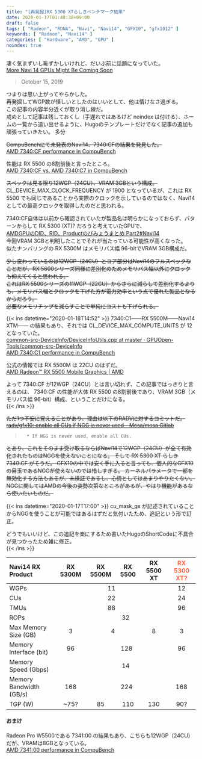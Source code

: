 ```yaml
---
title: "[再発掘]RX 5300 XTらしきベンチマーク結果"
date: 2020-01-17T01:48:38+09:00
draft: false
tags: [ "Radeon", "RDNA", "Navi", "Navi14", "GFX10", "gfx1012" ]
keywords: [ "Radeon", "Navi14" ]
categories: [ "Hardware", "AMD", "GPU" ]
noindex: true
---
```


凄く気まずいし恥ずかしいけれど、だいぶ前に話題になっていた。  
[More Navi 14 GPUs Might Be Coming Soon](https://www.tomshardware.com/news/more-navi-14-gpus-might-be-coming-soon)  

> October 15, 2019

つまりは思い上がってやらかした。  
再発掘してWGP数が怪しいとしたのはいいとして、他は情けなさ過ぎる。  
この記事の内容半分近くが取り消し線だ。  
戒めとして記事は残しておくし（手遅れではあるけど noindex は付ける）、ホームの一覧から追い出せるように、Hugoのテンプレートだけでなく記事の追加も頑張っていきたい。  <span class="hide">多分</span>  

<del>CompuBenchにて未発表のNavi14、7340:CFの結果を発見した。</del>  
[AMD 7340:CF performance in CompuBench](https://compubench.com/device.jsp?benchmark=compu20d&os=Windows&api=cl&D=AMD+7340%3ACF&testgroup=info)  

性能は RX 5500 の8割前後と言ったところ。  
[AMD 7340:CF vs. AMD 7340:C7 in CompuBench](https://compubench.com/compare.jsp?benchmark=compu20d&did1=77523056&os1=Windows&api1=cl&hwtype1=dGPU&hwname1=AMD+7340%3ACF&D2=AMD+7340%3AC7)  

<del>スペックは見る限り12WGP（24CU）、VRAM 3GBという構成。</del>  
CL_DEVICE_MAX_CLOCK_FREQUENCY が 1900 となっているが、これは RX 5500 でも同じであることから実際のクロックを示しているのではなく、Navi14としての最高クロックを取得したのだと思われる。  

7340:CF自体は以前から確認されていたが製品名は明らかになっておらず、パターンからして RX 5300 (XT)? だろうと考えていたGPUで、  
[AMDGPUのDID、RID、Productのびみょうまとめ Part2#Navi14](https://umio-yasuno.github.io/posts/2019/12/30/did-rid-product-matome-p2/#navi14-gfx1012)  
今回VRAM 3GBと判明したことでそれが当たっている可能性が高くなった。  
似たナンバリングの RX 5300M はメモリバス幅 96-bitでVRAM 3GB構成だ。  

<del>少し変わっているのは12WGP（24CU）とコア部分はNavi14のフルスペックなことだが、RX 5600シリーズ同様に差別化のためメモリバス幅以外にクロックも抑えてくると思われる。</del>  
<del>これはRX 5500シリーズの11WGP（22CU）からさらに減らして差別化するよりも、メモリバス幅とクロックを下げた方が電力効率という点で優れた製品となるからだろう。  
必要なメモリチップを減らすことで単純にコストも下げられる。</del>  

{{< ins datetime="2020-01-18T14:52" >}}
7340:C1――RX 5500M――Navi14 XTM―― の結果もあり、それでは CL_DEVICE_MAX_COMPUTE_UNITS が 12 となっていた。  
[common-src-DeviceInfo/DeviceInfoUtils.cpp at master · GPUOpen-Tools/common-src-DeviceInfo](https://github.com/GPUOpen-Tools/common-src-DeviceInfo/blob/master/DeviceInfoUtils.cpp#L603)  
[AMD 7340:C1 performance in CompuBench](https://compubench.com/device.jsp?benchmark=compu20d&os=Windows&api=cl&D=AMD+7340%3AC1&testgroup=info)  

公式の情報では RX 5500M は 22CU のはずだ。  
[AMD Radeon™ RX 5500 Mobile Graphics | AMD](https://www.amd.com/en/products/graphics/amd-radeon-rx-5500m#product-specs)  

よって 7340:CF が12WGP（24CU）とは言い切れず、この記事ではっきりと言えるのは、 7340:CF の性能が大体 RX 5500 の8割前後であり、VRAM 3GB（メモリバス幅 96-bit）構成、ということだけになる。  
{{< /ins >}}

<del>ただ1つ不安に覚えることがあり、理由は以下のRADVに対するコミットだ。  
[radv/gfx10: enable all CUs if NGG is never used - Mesa/mesa Gitlab](https://gitlab.freedesktop.org/mesa/mesa/commit/53b50be35cd11dfa1209de63e997256404e51468)  

 > 		 * If NGG is never used, enable all CUs.

</del>
<del>とあり、これをそのまま受け取るならばNavi14で12WGP（24CU）が全て有効化されたものはNGGを使えないことになる。  
そして RX 5300 XT らしき 7340:CF がそうだ。  
GFX10の中では安く手に入ると言っても、個人的なGFX10の目玉であるNGGが使えないのでは惜しすぎる。  
カーネルパラメータで一部を無効化する方法もあるが、未検証であるし、心情としてはあまりやりたくない。  
NGGに関してはAMDの今後の姿勢次第なところがあるが、やはり機能があるなら使いたいものだ。</del>  

{{< ins datetime="2020-01-17T17:00" >}}
cu_mask_gs が記述されていることからNGGを使うことが可能ではあるはずだと気付いたため、追記という形で訂正。  

どうでもいいけど、この追記を楽にするため書いたHugoのShortCodeに不具合が見つかったため雑に修正。  
{{< /ins >}}

<table>
<thead>
<tr>
<th align="left">Navi14 RX Product</th>
<th align="center">RX 5300M</th>
<th align="center">RX 5500M</th>
<th align="center">RX 5500</th>
<th align="center">RX 5500 XT</th>
<th align="center"><span style="color:tomato">RX 5300 XT?</span></th>
</tr>
</thead>

<tbody>
<tr>
<td align="left">WGPs</td>
<td align="center" colspan="4">11</td>
<td align="center">12</td>
</tr>

<tr>
<td align="left">CUs</td>
<td align="center" colspan="4">22</td>
<td align="center">24</td>
</tr>

<tr>
<td align="left">TMUs</td>
<td align="center" colspan="4">88</td>
<td align="center">96</td>
</tr>

<tr>
<td align="left">ROPs</td>
<td align="center" colspan="5">32</td>
</tr>

<tr>
<td align="left">Max Memory Size (GB)</td>
<td align="center">3</td>
<td align="center" colspan="2">4</td>
<td align="center">8</td>
<td align="center">3</td>
</tr>

<tr>
<td align="left">Memory Interface (bit)</td>
<td align="center">96</td>
<td align="center" colspan="3">128</td>
<td align="center">96</td>
</tr>

<tr>
<td align="left">Memory Speed (Gbps)</td>
<td align="center" colspan="5">14</td>
</tr>

<tr>
<td align="left">Memory Bandwidth (GB/s)</td>
<td align="center">168</td>
<td align="center" colspan="3">224</td>
<td align="center">168</td>
</tr>

<tr>
<td align="left">TGP (W)</td>
<td align="center">~75?</td>
<td align="center">85</td>
<td align="center">110</td>
<td align="center">130</td>
<td align="center">90?</td>
</tr>
</tbody>
</table>

#### おまけ
Radeon Pro W5500である 7341:00 の結果もあり、こちらも12WGP（24CU）だが、VRAMは8GBとなっている。  
[AMD 7341:00 performance in CompuBench](https://compubench.com/device.jsp?benchmark=compu20d&os=Windows&api=cl&D=AMD+7341%3A00&testgroup=info)  
